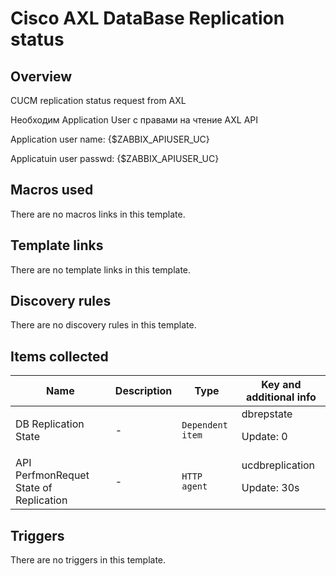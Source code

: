 # Cisco AXL DataBase Replication status

## Overview

CUCM replication status request from AXL


 


Необходим Application User с правами на чтение AXL API


Application user name: {$ZABBIX\_APIUSER\_UC}


Applicatuin user passwd: {$ZABBIX\_APIUSER\_UC}



## Macros used

There are no macros links in this template.

## Template links

There are no template links in this template.

## Discovery rules

There are no discovery rules in this template.

## Items collected

|Name|Description|Type|Key and additional info|
|----|-----------|----|----|
|DB Replication State|<p>-</p>|`Dependent item`|dbrepstate<p>Update: 0</p>|
|API PerfmonRequet State of Replication|<p>-</p>|`HTTP agent`|ucdbreplication<p>Update: 30s</p>|


## Triggers

There are no triggers in this template.

